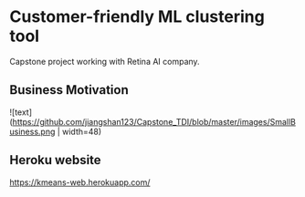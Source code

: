 # Customer-friendly ML clustering tool
Capstone project working with Retina AI company. 

## Business Motivation

![text](https://github.com/jiangshan123/Capstone_TDI/blob/master/images/SmallBusiness.png | width=48)


## Heroku website
https://kmeans-web.herokuapp.com/ 
